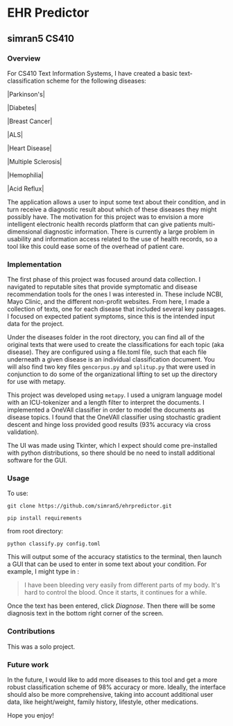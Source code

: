 # EHR Predictor
## simran5 CS410

### Overview

For CS410 Text Information Systems, I have created a basic text-classification scheme for the following diseases:

|Parkinson's|

|Diabetes|

|Breast Cancer|

|ALS|

|Heart Disease|

|Multiple Sclerosis|

|Hemophilia|

|Acid Reflux|

The application allows a user to input some text about their condition, and in turn receive a diagnostic result about which of these diseases they might possibly have. The motivation for this project was to envision a more intelligent electronic health records platform that can give patients multi-dimensional diagnostic information. There is currently a large problem in usability and information access related to the use of health records, so a tool like this could ease some of the overhead of patient care.

### Implementation

The first phase of this project was focused around data collection. I navigated to reputable sites that provide symptomatic and disease recommendation tools for the ones I was interested in. These include NCBI, Mayo Clinic, and the different non-profit websites. From here, I made a collection of texts, one for each disease that included several key passages. I focused on expected patient symptoms, since this is the intended input data for the project. 

Under the diseases folder in the root directory, you can find all of the original texts that were used to create the classifications for each topic (aka disease). They are configured using a file.toml file, such that each file underneath a given disease is an individual classification document. You will also find two key files `gencorpus.py` and `splitup.py` that were used in conjunction to do some of the organizational lifting to set up the directory for use with metapy.

This project was developed using `metapy`. I used a unigram language model with an ICU-tokenizer and a length filter to interpret the documents. I implemented a OneVAll classifier in order to model the documents as disease topics. I found that the OneVAll classifier using stochastic gradient descent and hinge loss provided good results (93% accuracy via cross validation). 

The UI was made using Tkinter, which I expect should come pre-installed with python distributions, so there should be no need to install additional software for the GUI. 

### Usage

To use:

`git clone https://github.com/simran5/ehrpredictor.git` 

`pip install requirements`

from root directory:

`python classify.py config.toml`

This will output some of the accuracy statistics to the terminal, then launch a GUI that can be used to enter in some text about your condition. 
For example, I might type in :
> I have been bleeding very easily from different parts of my body. It's hard to control the blood. Once it starts, it continues for a while.

Once the text has been entered, click *Diagnose*. Then there will be some diagnosis text in the bottom right corner of the screen.

### Contributions

This was a solo project.

### Future work

In the future, I would like to add more diseases to this tool and get a more robust classification scheme of 98% accuracy or more. Ideally, the interface should also be more comprehensive, taking into account additional user data, like height/weight, family history, lifestyle, other medications.

Hope you enjoy!
